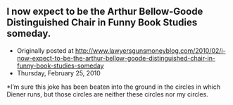 ## I now expect to be the Arthur Bellow-Goode Distinguished Chair in Funny Book Studies someday.

 * Originally posted at http://www.lawyersgunsmoneyblog.com/2010/02/i-now-expect-to-be-the-arthur-bellow-goode-distinguished-chair-in-funny-book-studies-someday
 * Thursday, February 25, 2010

\*I’m sure this joke has been beaten into the ground in the circles in which Diener runs, but those circles are neither these circles nor my circles.